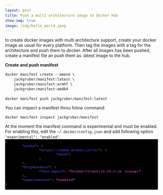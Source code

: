 ```yaml
---
layout: post
title: Push a multi architecture image to Docker Hub
show-img: true
image: /img/hello_world.jpeg
---
```

to create docker images with multi architecture support, create your docker image as usual for every platform. 
Then tag the images with a tag for the architecture and push them to docker. 
After all images has been pushed, create a manifest file an push them as :latest image to the hub.

**Create and push manifest**
```
docker manifest create --amend \
    jackgruber/manifest:latest \
    jackgruber/manifest:armhf \
    jackgruber/manifest:amd64

docker manifest push jackgruber/manifest:latest
```

You can inspect a manifest throu folow command:
```
docker manifest inspect jackgruber/manifest
```

At the moment the manifest command is experimental and must be enabled.
For enabling this, edit the ```~/.docker/config.json``` and add following option ```"experimental": "enabled"```.
<img src="/img/posts/drafts/config.json.png">


